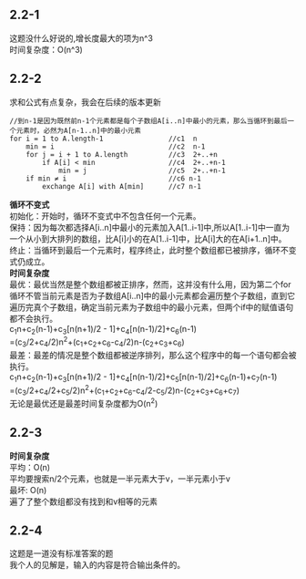 ## 2.2-1
这题没什么好说的,增长度最大的项为n^3<br/>
时间复杂度：O(n^3)<br/>
## 2.2-2
求和公式有点复杂，我会在后续的版本更新<br/>
```
//到n-1是因为既然前n-1个元素都是每个子数组A[i..n]中最小的元素，那么当循环到最后一个元素时，必然为A[n-1..n]中的最小元素
for i = 1 to A.length-1                //c1  n
    min = i                            //c2  n-1
    for j = i + 1 to A.length          //c3  2+..+n
        if A[i] < min                  //c4  2+..+n-1
            min = j                    //c5  2+..+n-1
    if min ≠ i                         //c6 n-1
        exchange A[i] with A[min]      //c7 n-1
```
**循环不变式**<br/>
初始化：开始时，循环不变式中不包含任何一个元素。<br/>
保持：因为每次都选择A[i..n]中最小的元素加入A[1..i-1]中,所以A[1..i-1]中一直为一个从小到大排列的数组，比A[i]小的在A[1..i-1]中，比A[i]大的在A[i+1..n]中。<br/>
终止：当循环到最后一个元素时，程序终止，此时整个数组都已被排序，循环不变式仍成立。<br/>
**时间复杂度**<br/>
最优：最优当然是整个数组都被正排序，然而，这并没有什么用，因为第二个for循环不管当前元素是否为子数组A[i..n]中的最小元素都会遍历整个子数组，直到它遍历完真个子数组，确定当前元素为子数组中的最小元素，但两个if中的赋值语句都不会执行。<br/>
c<sub>1</sub>n+c<sub>2</sub>(n-1)+c<sub>3</sub>[n(n+1)/2 - 1]+c<sub>4</sub>[n(n-1)/2]+c<sub>6</sub>(n-1)<br/>
=(c<sub>3</sub>/2+c<sub>4</sub>/2)n<sup>2</sup>+(c<sub>1</sub>+c<sub>2</sub>+c<sub>6</sub>-c<sub>4</sub>/2)n-(c<sub>2</sub>+c<sub>3</sub>+c<sub>6</sub>)<br/>
最差：最差的情况是整个数组都被逆序排列，那么这个程序中的每一个语句都会被执行。<br/>
c<sub>1</sub>n+c<sub>2</sub>(n-1)+c<sub>3</sub>[n(n+1)/2 - 1]+c<sub>4</sub>[n(n-1)/2]+c<sub>5</sub>[n(n-1)/2]+c<sub>6</sub>(n-1)+c<sub>7</sub>(n-1)<br/>
=(c<sub>3</sub>/2+c<sub>4</sub>/2+c<sub>5</sub>/2)n<sup>2</sup>+(c<sub>1</sub>+c<sub>2</sub>+c<sub>6</sub>-c<sub>4</sub>/2-c<sub>5</sub>/2)n-(c<sub>2</sub>+c<sub>3</sub>+c<sub>6</sub>+c<sub>7</sub>)<br/>
无论是最优还是最差时间复杂度都为O(n<sup>2</sup>)
## 2.2-3
**时间复杂度**<br/>
平均：O(n)<br/>
平均要搜索n/2个元素，也就是一半元素大于v，一半元素小于v<br/>
最坏: O(n)<br/>
遍了了整个数组都没有找到和v相等的元素<br/>

## 2.2-4
这题是一道没有标准答案的题<br/>
我个人的见解是，输入的内容是符合输出条件的。<br/>

